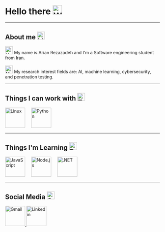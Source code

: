 <h1 align="left">
  Hello there 
  <img src="https://raw.githubusercontent.com/Tarikul-Islam-Anik/Telegram-Animated-Emojis/main/People/Waving%20Hand.webp" 
       alt="Waving Hand" width="30" height="30" />
</h1>

<hr>

<h2 align="left">
  About me 
  <img src="https://raw.githubusercontent.com/Tarikul-Islam-Anik/Telegram-Animated-Emojis/main/Objects/Identification%20Card.webp" 
       alt="Identification Card" width="25" height="25" />
</h2>

<p align="left">
  <img src="https://raw.githubusercontent.com/Tarikul-Islam-Anik/Telegram-Animated-Emojis/main/Travel%20and%20Places/House.webp" 
       alt="House" width="25" height="25" /> 
  My name is Arian Rezazadeh and I'm a Software engineering student from Iran.
  <br><br>
  <img src="https://raw.githubusercontent.com/Tarikul-Islam-Anik/Telegram-Animated-Emojis/main/Objects/Magnifying%20Glass%20Tilted%20Left.webp" 
       alt="Magnifying Glass Tilted Left" width="25" height="25" /> 
  My research interest fields are: AI, machine learning, cybersecurity, and penetration testing.
</p>

<hr>

<h2 align="left">
  Things I can work with 
  <img src="https://raw.githubusercontent.com/Tarikul-Islam-Anik/Telegram-Animated-Emojis/main/People/Technologist.webp" 
       alt="Technologist" width="25" height="25" />
</h2>

<div align="left">
  <img src="https://skillicons.dev/icons?i=linux" height="65" alt="Linux" />
  <img width="12" />
  <img src="https://skillicons.dev/icons?i=python" height="65" alt="Python" />
</div>

<hr>

<h2 align="left">
  Things I'm Learning 
  <img src="https://raw.githubusercontent.com/Tarikul-Islam-Anik/Telegram-Animated-Emojis/main/Objects/Books.webp" 
       alt="Books" width="25" height="25" />
</h2>

<div align="left">
  <img src="https://skillicons.dev/icons?i=javascript" height="65" alt="JavaScript" />
  <img width="12" />
  <img src="https://skillicons.dev/icons?i=nodejs" height="65" alt="Node.js" />
  <img width="12" />
  <img src="https://skillicons.dev/icons?i=dotnet" height="65" alt=".NET" />
</div>

<hr>

<h2 align="left">
  Social Media 
  <img src="https://raw.githubusercontent.com/Tarikul-Islam-Anik/Telegram-Animated-Emojis/main/Symbols/Speech%20Balloon.webp" 
       alt="Speech Balloon" width="25" height="25" />
</h2>

<div align="left">
  <a href="mailto:arian.rmn5281@gmail.com" target="_blank">
    <img src="https://skillicons.dev/icons?i=gmail" height="65" alt="Gmail" />
  </a>
  <a href="https://www.linkedin.com/in/arian-rezazadeh-5770701a1?lipi=urn%3Ali%3Apage%3Ad_flagship3_profile_view_base_contact_details%3BiaL3S3i0QG2y%2Fesho3GuPA%3D%3D" target="_blank">
    <img src="https://skillicons.dev/icons?i=linkedin" height="65" alt="Linkedin" />
  </a>
</div>
